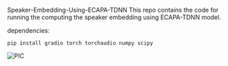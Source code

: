 Speaker-Embedding-Using-ECAPA-TDNN
This repo contains the code for running the computing the speaker embedding using ECAPA-TDNN model.

dependencies:
```
pip install gradio torch torchaudio numpy scipy
```
![PIC](PIC.png)
